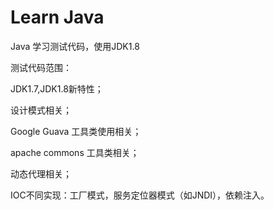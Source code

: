 # Learn Java

Java 学习测试代码，使用JDK1.8

测试代码范围：

JDK1.7,JDK1.8新特性；

设计模式相关；

Google Guava 工具类使用相关；

apache commons 工具类相关；

动态代理相关；

IOC不同实现：工厂模式，服务定位器模式（如JNDI），依赖注入。
